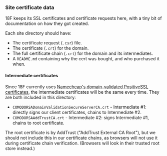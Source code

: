 ### Site certificate data

18F keeps its SSL certificates and certificate requests here, with a tiny bit of documentation on how they got created.

Each site directory should have:

* The certificate request (`.csr`) file.
* The certificate (`.crt`) for the domain.
* The full certificate chain (`.crt`) for the domain and its intermediates.
* A `README.md` containing why the cert was bought, and who purchased it when.

#### Intermediate certificates

Since 18F currently uses [Namecheap's domain-validated PositiveSSL certificates](https://www.namecheap.com/security/ssl-certificates/domain-validation.aspx), the intermediate certificates will be the same every time. They are both included in this directory:

* `COMODORSADomainValidationSecureServerCA.crt` - Intermediate #1: directly signs our client certificates, chains to Intermediate #2.
* `COMODORSAAddTrustCA.crt` - Intermediate #2: signs Intermediate #1, chains to root certificate.

The root certificate is by AddTrust ("AddTrust External CA Root"), but we should not include this in our certificate chains, as browsers will not use it during certificate chain verification. (Browsers will look in their trusted root store instead.)
